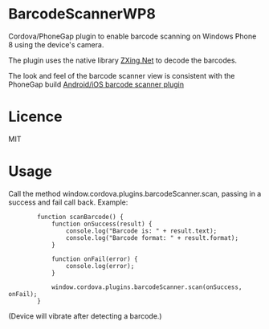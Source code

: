 BarcodeScannerWP8
=================

Cordova/PhoneGap plugin to enable barcode scanning on Windows Phone 8 using the device's camera.

The plugin uses the native library [ZXing.Net](http://zxingnet.codeplex.com/) to decode the barcodes.

The look and feel of the barcode scanner view is consistent with the PhoneGap build [Android/iOS barcode scanner plugin](https://github.com/phonegap-build/BarcodeScanner/tree/9270025f71891b2f46a38b7bc3d1223b4955dce2)

Licence
=======
MIT

Usage
=====

Call the method window.cordova.plugins.barcodeScanner.scan, passing in a success and fail call back. Example:

            function scanBarcode() {
                function onSuccess(result) {
                    console.log("Barcode is: " + result.text);
                    console.log("Barcode format: " + result.format);
                }

                function onFail(error) {
                    console.log(error);
                }

                window.cordova.plugins.barcodeScanner.scan(onSuccess, onFail);
            }


(Device will vibrate after detecting a barcode.)
